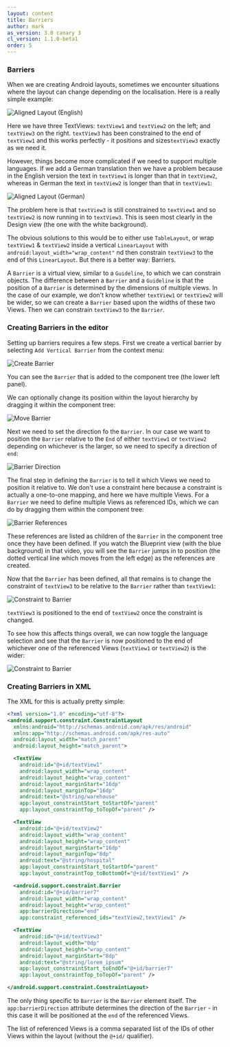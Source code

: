 ```yaml
---
layout: content
title: Barriers
author: mark
as_version: 3.0 canary 3
cl_version: 1.1.0-beta1
order: 5
---
```

### Barriers

When we are creating Android layouts, sometimes we encounter situations where the layout can change depending on the localisation. Here is a really simple example:

![Aligned Layout (English)](../assets/images/basics/barriers_alignment_en.png)

Here we have three TextViews: `textView1` and `textView2` on the left; and `textView3` on the right. `textView3` has been constrained to the end of `textView1` and this works perfectly - it positions and sizes`textView3` exactly as we need it.
 
 However, things become more complicated if we need to support multiple languages. If we add a German translation then we have a problem because in the English version the text in `textView1` is longer than that in `textView2`, whereas in German the text in `textView2` is longer than that in `textView1`:
 
 ![Aligned Layout (German)](../assets/images/basics/barriers_alignment_de.png)

The problem here is that `textView3` is still constrained to `textView1` and so `textView2` is now running in to `textView3`. This is seen most clearly in the Design view (the one with the white background).
 
 The obvious solutions to this would be to either use `TableLayout`, or wrap `textView1` & `textView2` inside a vertical `LinearLayout` with `android:layout_width="wrap_content"` nd then constrain `textView3` to the end of this `LinearLayout`. But there is a better way: Barriers.
 
A `Barrier` is a virtual view, similar to a `Guideline`, to which we can constrain objects. The difference between a `Barrier` and a `Guideline` is that the position of a `Barrier` is determined by the dimensions of multiple views. In the case of our example, we don't know whether `textView1` or `textView2` will be wider, so we can create a `Barrier` based upon the widths of these two Views. Then we can constrain `textView3` to the `Barrier`.
 
### Creating Barriers in the editor
Setting up barriers requires a few steps. First we create a vertical barrier by selecting `Add Vertical Barrier` from the context menu:

 ![Create Barrier](../assets/images/basics/barrier_create.gif)

You can see the `Barrier` that is added to the component tree (the lower left panel).
 
We can optionally change its position within the layout hierarchy by dragging it within the component tree:

 ![Move Barrier](../assets/images/basics/barrier_order.gif)
 
 Next we need to set the direction fo the `Barrier`. In our case we want to position the `Barrier` relative to the `End` of either `textView1` or `textView2` depending on whichever is the larger, so we need to specify a direction of `end`:
 
![Barrier Direction](../assets/images/basics/barrier_direction.gif)

The final step in defining the `Barrier` is to tell it which Views we need to position it relative to. We don't use a constraint here because a constraint is actually a one-to-one mapping, and here we have multiple Views. For a `Barrier` we need to define multiple Views as referenced IDs, which we can do by dragging them within the component tree:

![Barrier References](../assets/images/basics/barrier_references.gif)

These references are listed as children of the `Barrier` in the component tree once they have been defined. If you watch the Blueprint view (with the blue background) in that video, you will see the `Barrier` jumps in to position (the dotted vertical line which moves from the left edge) as the references are created.
 
Now that the `Barrier` has been defined, all that remains is to change the constraint of `textView3` to be relative to the `Barrier` rather than `textView1`:

![Constraint to Barrier](../assets/images/basics/barrier_constrain.gif)

`textView3` is positioned to the end of `textView2` once the constraint is changed.
 
 To see how this affects things overall, we can now toggle the language selection and see that the `Barrier` is now positioned to the end of whichever one of the referenced Views (`textView1` or `textView2`) is the wider:
 
 ![Constraint to Barrier](../assets/images/basics/barrier_example.gif)

### Creating Barriers in XML

The XML for this is actually pretty simple:

```xml
<?xml version="1.0" encoding="utf-8"?>
<android.support.constraint.ConstraintLayout 
  xmlns:android="http://schemas.android.com/apk/res/android"
  xmlns:app="http://schemas.android.com/apk/res-auto"
  android:layout_width="match_parent"
  android:layout_height="match_parent">

  <TextView
    android:id="@+id/textView1"
    android:layout_width="wrap_content"
    android:layout_height="wrap_content"
    android:layout_marginStart="16dp"
    android:layout_marginTop="16dp"
    android:text="@string/warehouse"
    app:layout_constraintStart_toStartOf="parent"
    app:layout_constraintTop_toTopOf="parent" />

  <TextView
    android:id="@+id/textView2"
    android:layout_width="wrap_content"
    android:layout_height="wrap_content"
    android:layout_marginStart="16dp"
    android:layout_marginTop="8dp"
    android:text="@string/hospital"
    app:layout_constraintStart_toStartOf="parent"
    app:layout_constraintTop_toBottomOf="@+id/textView1" />

  <android.support.constraint.Barrier
    android:id="@+id/barrier7"
    android:layout_width="wrap_content"
    android:layout_height="wrap_content"
    app:barrierDirection="end"
    app:constraint_referenced_ids="textView2,textView1" />

  <TextView
    android:id="@+id/textView3"
    android:layout_width="0dp"
    android:layout_height="wrap_content"
    android:layout_marginStart="8dp"
    android:text="@string/lorem_ipsum"
    app:layout_constraintStart_toEndOf="@+id/barrier7"
    app:layout_constraintTop_toTopOf="parent" />

</android.support.constraint.ConstraintLayout>
```

The only thing specific to `Barrier` is the `Barrier` element itself. The `app:barrierDirection` attribute determines the direction of the `Barrier` - in this case it will be positioned at the `end` of the referenced Views.

The list of referenced Views is a comma separated list of the IDs of other Views within the layout (without the `@+id/` qualifier).